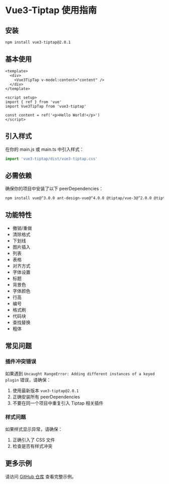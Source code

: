 # Vue3-Tiptap 使用指南

## 安装

```bash
npm install vue3-tiptap@2.0.1
```

## 基本使用

```vue
<template>
  <div>
    <Vue3TipTap v-model:content="content" />
  </div>
</template>

<script setup>
import { ref } from 'vue'
import Vue3TipTap from 'vue3-tiptap'

const content = ref('<p>Hello World!</p>')
</script>
```

## 引入样式

在你的 main.js 或 main.ts 中引入样式：

```javascript
import 'vue3-tiptap/dist/vue3-tiptap.css'
```

## 必需依赖

确保你的项目中安装了以下 peerDependencies：

```bash
npm install vue@^3.0.0 ant-design-vue@^4.0.0 @tiptap/vue-3@^2.0.0 @tiptap/starter-kit@^2.0.0
```

## 功能特性

- 撤销/重做
- 清除格式
- 下划线
- 图片插入
- 列表
- 表格
- 对齐方式
- 字体设置
- 标题
- 背景色
- 字体颜色
- 行高
- 编号
- 格式刷
- 代码块
- 查找替换
- 粗体

## 常见问题

### 插件冲突错误

如果遇到 `Uncaught RangeError: Adding different instances of a keyed plugin` 错误，请确保：

1. 使用最新版本 `vue3-tiptap@2.0.1`
2. 正确安装所有 peerDependencies
3. 不要在同一个项目中重复引入 Tiptap 相关插件

### 样式问题

如果样式显示异常，请确保：
1. 正确引入了 CSS 文件
2. 检查是否有样式冲突

## 更多示例

请访问 [GitHub 仓库](https://github.com/htmlxudong/vue3-tiptap) 查看完整示例。 